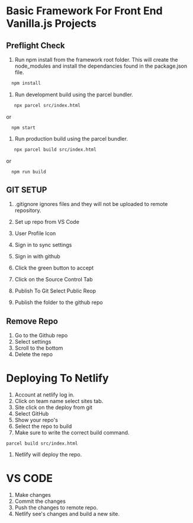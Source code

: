 # Basic Framework For Front End Vanilla.js Projects

## Preflight Check
1. Run npm install from the framework root folder. This will create the node_modules and install the dependancies found in the package.json file.
```bash
  npm install
```

1. Run development build using the parcel bundler.
```bash
   npx parcel src/index.html
```
or
```
  npm start
```

1. Run production build using the parcel bundler.
```bash
   npx parcel build src/index.html
```
or
```
  npm run build
```

## GIT SETUP
1. .gitignore ignores files and they will not be uploaded to remote repository.

1. Set up repo from VS Code
1. User Profile Icon
1. Sign in to sync settings
1. Sign in with github
1. Click the green button to accept
1. Click on the Source Control Tab
1. Publish To Git Select Public Reop
1. Publish the folder to the github repo

## Remove Repo
1. Go to the Github repo
1. Select settings
1. Scroll to the bottom
1. Delete the repo

# Deploying To Netlify
1. Account at netlify log in.
1. Click on team name select sites tab.
1. Site click on the deploy from git
1. Select GitHub
1. Show your repo's
1. Select the repo to build
1. Make sure to write the correct build command.
```
parcel build src/index.html

```
1. Netlify will deploy the repo.

# VS CODE
1. Make changes
1. Commit the changes
1. Push the changes to remote repo.
1. Netlify see's changes and build a new site.
